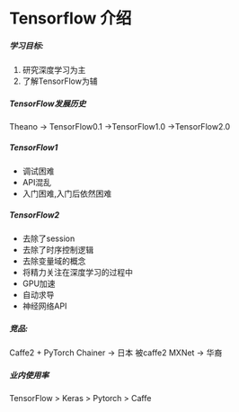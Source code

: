 # Tensorflow 介绍
##### 学习目标:
1. 研究深度学习为主
2. 了解TensorFlow为辅
##### TensorFlow发展历史
Theano -> TensorFlow0.1 ->TensorFlow1.0 ->TensorFlow2.0
##### TensorFlow1
- 调试困难
- API混乱
- 入门困难,入门后依然困难
##### TensorFlow2
- 去除了session
- 去除了时序控制逻辑
- 去除变量域的概念
- 将精力关注在深度学习的过程中
- GPU加速
- 自动求导
- 神经网络API
##### 竞品:
Caffe2 + PyTorch
Chainer -> 日本 被caffe2
MXNet -> 华裔

##### 业内使用率
TensorFlow > Keras > Pytorch > Caffe


